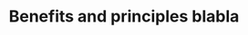 ---
title: "Benefits and principles blabla"
sidebar_label: "Link software"
description: "Frequently asked questions about sharing information using Codat"
displayed_sidebar: spendInsights
---